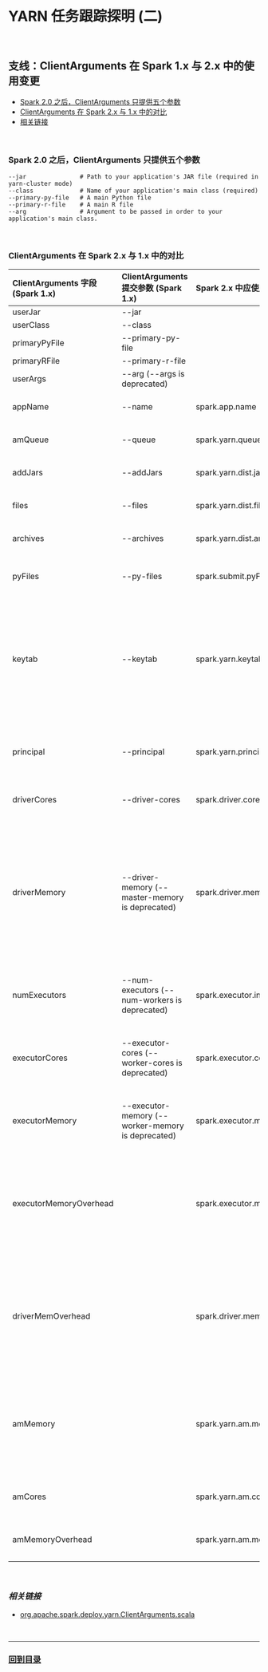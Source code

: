 # YARN 任务跟踪探明 (二)

<br>

## **支线：ClientArguments 在 Spark 1.x 与 2.x 中的使用变更**

* [Spark 2.0 之后，ClientArguments 只提供五个参数](./2.1&#32;ClientArguments.md#1)
* [ClientArguments 在 Spark 2.x 与 1.x 中的对比](./2.1&#32;ClientArguments.md#2)
* [相关链接](./2.1&#32;ClientArguments.md#3)

<br><h3 id="1"><b>Spark 2.0 之后，ClientArguments 只提供五个参数</b></h3>

```
--jar               # Path to your application's JAR file (required in yarn-cluster mode)
--class             # Name of your application's main class (required)
--primary-py-file   # A main Python file
--primary-r-file    # A main R file
--arg               # Argument to be passed in order to your application's main class.
```

<br><h3 id="2"><b>ClientArguments 在 Spark 2.x 与 1.x 中的对比</b></h3>

|ClientArguments 字段 (Spark 1.x)|ClientArguments 提交参数 (Spark 1.x)|Spark 2.x 中应使用|默认值|解释|
|:--|:--|:--|:--|:--|
| userJar | --jar |  |  |  |
| userClass | --class |  |  |  |
| primaryPyFile | --primary-py-file |  |  |  |
| primaryRFile | --primary-r-file |  |  |  |
| userArgs | --arg (--args is deprecated) |  |  |  |
| appName | --name | spark.app.name | (none) | The name of your application. This will appear in the UI and in log data. |
| amQueue | --queue | spark.yarn.queue | (none) | The name of the YARN queue to which the application is submitted. |
| addJars | --addJars | spark.yarn.dist.jars | (none) | Comma-separated list of jars to be placed in the working directory of each executor. |
| files | --files | spark.yarn.dist.files | (none) | Comma-separated list of files to be placed in the working directory of each executor. |
| archives | --archives | spark.yarn.dist.archives | (none) | Comma separated list of archives to be extracted into the working directory of each executor. |
| pyFiles | --py-files | spark.submit.pyFiles | (none) | Comma-separated list of .zip, .egg, or .py files to place on the PYTHONPATH for Python apps. Globs are allowed. |
| keytab | --keytab | spark.yarn.keytab | (none) | The full path to the file that contains the keytab for the principal specified above. This keytab will be copied to the node running the YARN Application Master via the YARN Distributed Cache, and will be used for renewing the login tickets and the delegation tokens periodically. Equivalent to the --keytab command line argument. (Works also with the "local" master.) |
| principal | --principal | spark.yarn.principal | (none) | Principal to be used to login to KDC, while running on secure clusters. Equivalent to the --principal command line argument. (Works also with the "local" master.) |
| driverCores | --driver-cores | spark.driver.cores | 1 | Number of cores to use for the driver process, only in cluster mode. |
| driverMemory | --driver-memory (--master-memory is deprecated) | spark.driver.memory | 1g | Amount of memory to use for the driver process, i.e. where SparkContext is initialized, in the same format as JVM memory strings with a size unit suffix ("k", "m", "g" or "t") (e.g. 512m, 2g). Note: In client mode, this config must not be set through the SparkConf directly in your application, because the driver JVM has already started at that point. Instead, please set this through the --driver-memory command line option or in your default properties file. |
| numExecutors | --num-executors (--num-workers is deprecated)  | spark.executor.instances | 2 | The number of executors for static allocation. With spark.dynamicAllocation.enabled, the initial set of executors will be at least this large. |
| executorCores | --executor-cores (--worker-cores is deprecated) | spark.executor.cores | 1 in YARN mode, all the available cores on the worker in standalone and Mesos coarse-grained modes | The number of cores to use on each executor. |
| executorMemory | --executor-memory (--worker-memory is deprecated) | spark.executor.memory | 1g | Amount of memory to use per executor process, in the same format as JVM memory strings with a size unit suffix ("k", "m", "g" or "t") (e.g. 512m, 2g). |
| executorMemoryOverhead |  | spark.executor.memoryOverhead | executorMemory * 0.10, with minimum of 384 | The amount of off-heap memory to be allocated per executor, in MiB unless otherwise specified. This is memory that accounts for things like VM overheads, interned strings, other native overheads, etc. This tends to grow with the executor size (typically 6-10%). This option is currently supported on YARN and Kubernetes. |
| driverMemOverhead |  | spark.driver.memoryOverhead | driverMemory * 0.10, with minimum of 384 | The amount of off-heap memory to be allocated per driver in cluster mode, in MiB unless otherwise specified. This is memory that accounts for things like VM overheads, interned strings, other native overheads, etc. This tends to grow with the container size (typically 6-10%). This option is currently supported on YARN and Kubernetes. |
| amMemory |  | spark.yarn.am.memory | 512m | Amount of memory to use for the YARN Application Master in client mode, in the same format as JVM memory strings (e.g. 512m, 2g). In cluster mode, use spark.driver.memory instead.Use lower-case suffixes, e.g. k, m, g, t, and p, for kibi-, mebi-, gibi-, tebi-, and pebibytes, respectively. |
| amCores |  | spark.yarn.am.cores | 1 | Number of cores to use for the YARN Application Master in client mode. In cluster mode, use spark.driver.cores instead. |
| amMemoryOverhead |  | spark.yarn.am.memoryOverhead | AM memory * 0.10, with minimum of 384 | Same as spark.driver.memoryOverhead, but for the YARN Application Master in client mode. |

<br><h3 id="3"><b><i>相关链接</i></b></h3>

* [org.apache.spark.deploy.yarn.ClientArguments.scala](https://github.com/apache/spark/blob/v2.3.0/resource-managers/yarn/src/main/scala/org/apache/spark/deploy/yarn/ClientArguments.scala)

<br>

---


### **[回到目录](./README.md)**